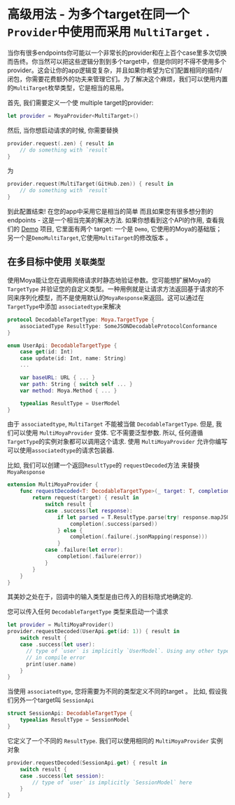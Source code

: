 # 高级用法 - 为多个target在同一个`Provider`中使用而采用 `MultiTarget` .

当你有很多endpoints你可能以一个非常长的provider和在上百个case里多次切换而告终。你当然可以把这些逻辑分割到多个target中，但是你同时不得不使用多个provider。这会让你的app逻辑变复杂，并且如果你希望为它们配置相同的插件/闭包，你需要花费额外的功夫来管理它们。为了解决这个麻烦，我们可以使用内置的`MultiTarget`枚举类型，它是相当的易用。

首先, 我们需要定义一个使 multiple target的provider:
```swift
let provider = MoyaProvider<MultiTarget>()
```

然后, 当你想启动请求的时候, 你需要替换
```swift
provider.request(.zen) { result in
    // do something with `result`
}
```

为

```swift
provider.request(MultiTarget(GitHub.zen)) { result in
    // do something with `result`
}
```

到此配置结束! 在您的app中采用它是相当的简单 而且如果您有很多想分割的
endpoints - 这是一个相当完美的解决方法. 如果你想看到这个API的作用, 查看我们的
[Demo](https://github.com/Moya/Moya/tree/master/Demo) 项目, 它里面有两个
target: 一个是 `Demo`, 它使用的Moya的基础版； 另一个是`DemoMultiTarget`,它使用`MultiTarget`的修改版本 。

## 在多目标中使用 `关联类型`

使用Moya能让您在调用网络请求时静态地验证参数。您可能想扩展Moya的 `TargetType` 并验证您的自定义类型。一种用例就是让请求方法返回基于请求的不同来序列化模型，而不是使用默认的`MoyaResponse`来返回。这可以通过在`TargetType`中添加 `associatedtype`来解决

```swift
protocol DecodableTargetType: Moya.TargetType {
    associatedType ResultType: SomeJSONDecodableProtocolConformance
}

enum UserApi: DecodableTargetType {
    case get(id: Int)
    case update(id: Int, name: String)
    ...

    var baseURL: URL { ... }
    var path: String { switch self ... }
    var method: Moya.Method { ... }

    typealias ResultType = UserModel
}
```

由于 `associatedtype`, `MultiTarget` 不能被当做 `DecodableTargetType`.
但是, 我们可以使用 `MultiMoyaProvider` 变体. 它不需要泛型参数. 所以, 任何遵循`TargetType`的实例对象都可以调用这个请求. 使用 `MultiMoyaProvider` 允许你编写可以使用`associatedtype`的请求包装器.

比如, 我们可以创建一个返回`ResultType`的 `requestDecoded`方法 来替换 `MoyaResponse` 

```swift
extension MultiMoyaProvider {
    func requestDecoded<T: DecodableTargetType>(_ target: T, completion: @escaping (_ result: Result<[T.ResultType], Moya.Error>) -> ()) -> MoyaCancellable {
        return request(target) { result in
            switch result {
            case .success(let response):
                if let parsed = T.ResultType.parse(try! response.mapJSON()) {
                    completion(.success(parsed))
                } else {
                    completion(.failure(.jsonMapping(response)))
                }
            case .failure(let error):
                completion(.failure(error))
            }
        }
    }
}
```

其美妙之处在于，回调中的输入类型是由已传入的目标隐式地确定的.

您可以传入任何 `DecodableTargetType` 类型来启动一个请求

```swift
let provider = MultiMoyaProvider()
provider.requestDecoded(UserApi.get(id: 1)) { result in
    switch result {
    case .success(let user):
      // type of `user` is implicitly `UserModel`. Using any other type results
      // in compile error
      print(user.name)
    }
}
```

当使用 `associatedtype`, 您将需要为不同的类型定义不同的target 。 比如, 假设我们另外一个target叫 `SessionApi`

```swift
struct SessionApi: DecodableTargetType {
    typealias ResultType = SessionModel
}
```

它定义了一个不同的 `ResultType`. 我们可以使用相同的 `MultiMoyaProvider`
实例对象

```swift
provider.requestDecoded(SessionApi.get) { result in
    switch result {
    case .success(let session):
        // type of `user` is implicitly `SessionModel` here
    }
}
```
